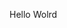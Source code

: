 Hello Wolrd

















































































































































































































































































































































































































































































































































































































































































































































































































































































































































































































































































































































































































































































































































































































































































































































































































































































































































































































































































































































































































































































































































































































































































































































































































































































































